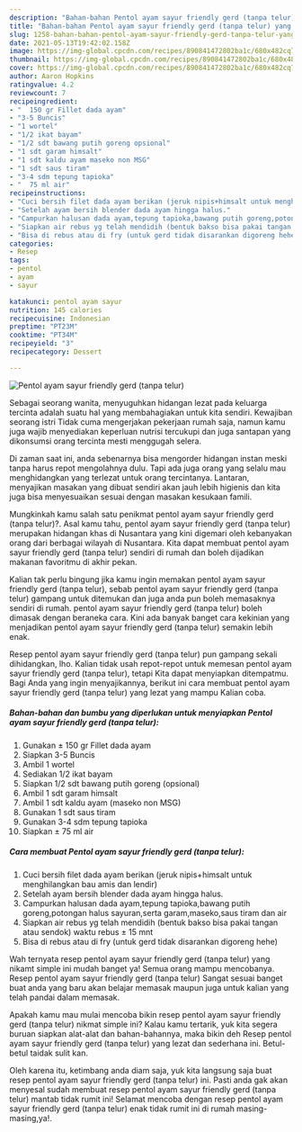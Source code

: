 ```yaml
---
description: "Bahan-bahan Pentol ayam sayur friendly gerd (tanpa telur) yang nikmat Untuk Jualan"
title: "Bahan-bahan Pentol ayam sayur friendly gerd (tanpa telur) yang nikmat Untuk Jualan"
slug: 1258-bahan-bahan-pentol-ayam-sayur-friendly-gerd-tanpa-telur-yang-nikmat-untuk-jualan
date: 2021-05-13T19:42:02.158Z
image: https://img-global.cpcdn.com/recipes/890841472802ba1c/680x482cq70/pentol-ayam-sayur-friendly-gerd-tanpa-telur-foto-resep-utama.jpg
thumbnail: https://img-global.cpcdn.com/recipes/890841472802ba1c/680x482cq70/pentol-ayam-sayur-friendly-gerd-tanpa-telur-foto-resep-utama.jpg
cover: https://img-global.cpcdn.com/recipes/890841472802ba1c/680x482cq70/pentol-ayam-sayur-friendly-gerd-tanpa-telur-foto-resep-utama.jpg
author: Aaron Hopkins
ratingvalue: 4.2
reviewcount: 7
recipeingredient:
- "  150 gr Fillet dada ayam"
- "3-5 Buncis"
- "1 wortel"
- "1/2 ikat bayam"
- "1/2 sdt bawang putih goreng opsional"
- "1 sdt garam himsalt"
- "1 sdt kaldu ayam maseko non MSG"
- "1 sdt saus tiram"
- "3-4 sdm tepung tapioka"
- "  75 ml air"
recipeinstructions:
- "Cuci bersih filet dada ayam berikan (jeruk nipis+himsalt untuk menghilangkan bau amis dan lendir)"
- "Setelah ayam bersih blender dada ayam hingga halus."
- "Campurkan halusan dada ayam,tepung tapioka,bawang putih goreng,potongan halus sayuran,serta garam,maseko,saus tiram dan air"
- "Siapkan air rebus yg telah mendidih (bentuk bakso bisa pakai tangan atau sendok) waktu rebus ± 15 mnt"
- "Bisa di rebus atau di fry (untuk gerd tidak disarankan digoreng hehe)"
categories:
- Resep
tags:
- pentol
- ayam
- sayur

katakunci: pentol ayam sayur 
nutrition: 145 calories
recipecuisine: Indonesian
preptime: "PT23M"
cooktime: "PT34M"
recipeyield: "3"
recipecategory: Dessert

---
```



![Pentol ayam sayur friendly gerd (tanpa telur)](https://img-global.cpcdn.com/recipes/890841472802ba1c/680x482cq70/pentol-ayam-sayur-friendly-gerd-tanpa-telur-foto-resep-utama.jpg)

Sebagai seorang wanita, menyuguhkan hidangan lezat pada keluarga tercinta adalah suatu hal yang membahagiakan untuk kita sendiri. Kewajiban seorang istri Tidak cuma mengerjakan pekerjaan rumah saja, namun kamu juga wajib menyediakan keperluan nutrisi tercukupi dan juga santapan yang dikonsumsi orang tercinta mesti menggugah selera.

Di zaman  saat ini, anda sebenarnya bisa mengorder hidangan instan meski tanpa harus repot mengolahnya dulu. Tapi ada juga orang yang selalu mau menghidangkan yang terlezat untuk orang tercintanya. Lantaran, menyajikan masakan yang dibuat sendiri akan jauh lebih higienis dan kita juga bisa menyesuaikan sesuai dengan masakan kesukaan famili. 



Mungkinkah kamu salah satu penikmat pentol ayam sayur friendly gerd (tanpa telur)?. Asal kamu tahu, pentol ayam sayur friendly gerd (tanpa telur) merupakan hidangan khas di Nusantara yang kini digemari oleh kebanyakan orang dari berbagai wilayah di Nusantara. Kita dapat membuat pentol ayam sayur friendly gerd (tanpa telur) sendiri di rumah dan boleh dijadikan makanan favoritmu di akhir pekan.

Kalian tak perlu bingung jika kamu ingin memakan pentol ayam sayur friendly gerd (tanpa telur), sebab pentol ayam sayur friendly gerd (tanpa telur) gampang untuk ditemukan dan juga anda pun boleh memasaknya sendiri di rumah. pentol ayam sayur friendly gerd (tanpa telur) boleh dimasak dengan beraneka cara. Kini ada banyak banget cara kekinian yang menjadikan pentol ayam sayur friendly gerd (tanpa telur) semakin lebih enak.

Resep pentol ayam sayur friendly gerd (tanpa telur) pun gampang sekali dihidangkan, lho. Kalian tidak usah repot-repot untuk memesan pentol ayam sayur friendly gerd (tanpa telur), tetapi Kita dapat menyiapkan ditempatmu. Bagi Anda yang ingin menyajikannya, berikut ini cara membuat pentol ayam sayur friendly gerd (tanpa telur) yang lezat yang mampu Kalian coba.

<!--inarticleads1-->

##### Bahan-bahan dan bumbu yang diperlukan untuk menyiapkan Pentol ayam sayur friendly gerd (tanpa telur):

1. Gunakan  ± 150 gr Fillet dada ayam
1. Siapkan 3-5 Buncis
1. Ambil 1 wortel
1. Sediakan 1/2 ikat bayam
1. Siapkan 1/2 sdt bawang putih goreng (opsional)
1. Ambil 1 sdt garam himsalt
1. Ambil 1 sdt kaldu ayam (maseko non MSG)
1. Gunakan 1 sdt saus tiram
1. Gunakan 3-4 sdm tepung tapioka
1. Siapkan  ± 75 ml air




<!--inarticleads2-->

##### Cara membuat Pentol ayam sayur friendly gerd (tanpa telur):

1. Cuci bersih filet dada ayam berikan (jeruk nipis+himsalt untuk menghilangkan bau amis dan lendir)
1. Setelah ayam bersih blender dada ayam hingga halus.
1. Campurkan halusan dada ayam,tepung tapioka,bawang putih goreng,potongan halus sayuran,serta garam,maseko,saus tiram dan air
1. Siapkan air rebus yg telah mendidih (bentuk bakso bisa pakai tangan atau sendok) waktu rebus ± 15 mnt
1. Bisa di rebus atau di fry (untuk gerd tidak disarankan digoreng hehe)




Wah ternyata resep pentol ayam sayur friendly gerd (tanpa telur) yang nikamt simple ini mudah banget ya! Semua orang mampu mencobanya. Resep pentol ayam sayur friendly gerd (tanpa telur) Sangat sesuai banget buat anda yang baru akan belajar memasak maupun juga untuk kalian yang telah pandai dalam memasak.

Apakah kamu mau mulai mencoba bikin resep pentol ayam sayur friendly gerd (tanpa telur) nikmat simple ini? Kalau kamu tertarik, yuk kita segera buruan siapkan alat-alat dan bahan-bahannya, maka bikin deh Resep pentol ayam sayur friendly gerd (tanpa telur) yang lezat dan sederhana ini. Betul-betul taidak sulit kan. 

Oleh karena itu, ketimbang anda diam saja, yuk kita langsung saja buat resep pentol ayam sayur friendly gerd (tanpa telur) ini. Pasti anda gak akan menyesal sudah membuat resep pentol ayam sayur friendly gerd (tanpa telur) mantab tidak rumit ini! Selamat mencoba dengan resep pentol ayam sayur friendly gerd (tanpa telur) enak tidak rumit ini di rumah masing-masing,ya!.

